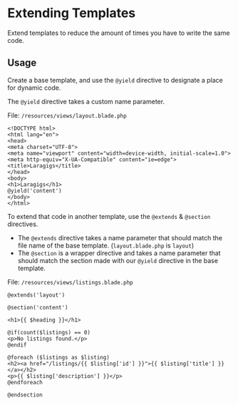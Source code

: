 # Extending Templates

Extend templates to reduce the amount of times you have to write the same code.

## Usage

Create a base template, and use the `@yield` directive to designate a place for dynamic code.

The `@yield` directive takes a custom name parameter. 

File: `/resources/views/layout.blade.php`

```blade
<!DOCTYPE html>
<html lang="en">
<head>
<meta charset="UTF-8">
<meta name="viewport" content="width=device-width, initial-scale=1.0">
<meta http-equiv="X-UA-Compatible" content="ie=edge">
<title>Laragigs</title>
</head>
<body>
<h1>Laragigs</h1>
@yield('content')
</body>
</html>
```

To extend that code in another template, use the `@extends` & `@section` directives.

- The `@extends` directive takes a name parameter that should match the file name of the base template. (`layout.blade.php` is `layout`)
- The `@section` is a wrapper directive and takes a name parameter that should match the section made with our `@yield` directive in the base template.

File: `/resources/views/listings.blade.php`

```blade
@extends('layout')

@section('content')
    
<h1>{{ $heading }}</h1>

@if(count($listings) == 0)
<p>No listings found.</p>
@endif

@foreach ($listings as $listing)
<h2><a href="/listings/{{ $listing['id'] }}">{{ $listing['title'] }}</a></h2>
<p>{{ $listing['description'] }}</p>
@endforeach

@endsection
```
